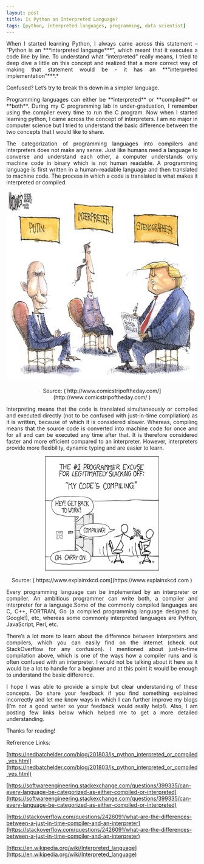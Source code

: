 ```yaml
---
layout: post
title: Is Python an Interpreted Language?
tags: [python, interpreted languages, programming, data scientist]
---
```

<p align="justify">
When I started learning Python, I always came across this statement – “Python is an ***interpreted language***”, which meant that it executes a code line by line. To understand what “interpreted” really means, I tried to deep dive a little on this concept and realized that a more correct way of making that statement  would be - it has an **“interpreted implementation”***.*
</p>

Confused? Let’s try to break this down in a simpler language. 

<p align="justify">
Programming languages can either be **interpreted** or **compiled** or **both**. During my C programming lab in under-graduation, I remember using the compiler every time to run the C program. Now when I started learning python, I came across the concept of interpreters. I am no major in computer science but I tried to understand the basic difference between the two concepts that I would like to share.
</p>

<p align="justify">
The categorization of programming languages into compilers and interpreters does not make any sense. Just like humans need a language to converse and understand each other, a computer understands only machine code in binary which is not human readable. A programming language is first written in a human-readable language and then translated to machine code. The process in which a code is translated is what makes it interpreted or compiled.
</p>


<p align="center"> 
<img src="img/Compiler:Interpreter.jpg"  width="500" height="500">
</p>
  
<p align="center"> 
Source: ( http://www.comicstripoftheday.com/](http://www.comicstripoftheday.com/ ) 
</p>

<p align="justify">
Interpreting means that the code is translated simultaneously or compiled and executed directly (not to be confused with just-in-time compilation) as it is written, because of which it is considered slower. Whereas, compiling means that the source code is converted into machine code for once and for all and can be executed any time after that. It is therefore considered faster and more efficient compared to an interpreter. However, interpreters provide more flexibility, dynamic typing and are easier to learn.
</p>



<p align="center">
<img src="img/compilePic.png"  width="300" height="300">
</p>

<p align="center">
Source: ( https://www.explainxkcd.com](https://www.explainxkcd.com )
</p>

<p align="justify">
Every programming language can be implemented by an interpreter or compiler. An ambitious programmer can write both, a compiler and interpreter for a language.Some of the commonly compiled languages are C, C++, FORTRAN, Go (a compiled programming language designed by Google!), etc, whereas some commonly interpreted languages are Python, JavaScript, Perl, etc.
</p>
<p align="justify">
There’s a lot more to learn about the difference between interpreters and compilers, which you can easily find on the internet (check out StackOverflow for any confusion). I mentioned about just-in-time compilation above, which is one of the ways how a compiler runs and is often confused with an interpreter. I would not be talking about it here as it would be a lot to handle for a beginner and at this point it would be enough to understand the basic difference.
</p>

<p align="justify">
I hope I was able to provide a simple but clear understanding of these concepts. Do share your feedback if you find something explained incorrectly and let me know ways in which I can further improve my blogs (I’m not a good writer so your feedback would really help!). Also, I am posting few links below which helped me to get a more detailed understanding.
</p>

Thanks for reading!

Refrerence Links:

[https://nedbatchelder.com/blog/201803/is_python_interpreted_or_compiled_yes.html](https://nedbatchelder.com/blog/201803/is_python_interpreted_or_compiled_yes.html) 

[https://softwareengineering.stackexchange.com/questions/399335/can-every-language-be-categorized-as-either-compiled-or-interpreted](https://softwareengineering.stackexchange.com/questions/399335/can-every-language-be-categorized-as-either-compiled-or-interpreted) 

[https://stackoverflow.com/questions/2426091/what-are-the-differences-between-a-just-in-time-compiler-and-an-interpreter](https://stackoverflow.com/questions/2426091/what-are-the-differences-between-a-just-in-time-compiler-and-an-interpreter) 

[https://en.wikipedia.org/wiki/Interpreted_language](https://en.wikipedia.org/wiki/Interpreted_language) 
